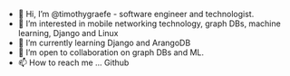 - 👋 Hi, I’m @timothygraefe - software engineer and technologist.
- 👀 I’m interested in mobile networking technology, graph DBs, machine learning, Django and Linux
- 🌱 I’m currently learning Django and ArangoDB
- 💞️ I’m open to collaboration on graph DBs and ML.
- 📫 How to reach me ... Github

<!---
timothygraefe/timothygraefe is a ✨ special ✨ repository because its `README.md` (this file) appears on your GitHub profile.
You can click the Preview link to take a look at your changes.
--->
